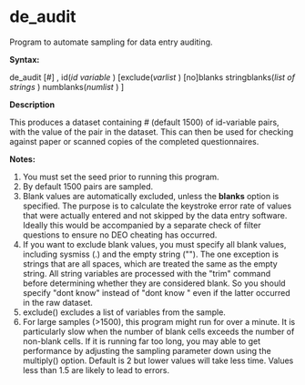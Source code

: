 # de_audit
Program to automate sampling for data entry auditing.

**Syntax:**

de\_audit [_#_] , id(_id variable_ ) [exclude(_varlist_ ) [no]blanks stringblanks(_list of strings_ ) numblanks(_numlist_ ) ]

**Description**

This produces a dataset containing _#_ (default 1500) of id-variable pairs, with the value of the pair in the dataset. This can then be used for checking against paper or scanned copies of the completed questionnaires.

**Notes:**

1. You must set the seed prior to running this program.
2. By default 1500 pairs are sampled.
3. Blank values are automatically excluded, unless the **blanks** option is specified. The purpose is to calculate the keystroke error rate of values that were actually entered and not skipped by the data entry software. Ideally this would be accompanied by a separate check of filter questions to ensure no DEO cheating has occurred.
4. If you want to exclude blank values, you must specify all blank values, including sysmiss (.)
and the empty string (""). The one exception is strings
that are all spaces, which are treated the same as the
empty string. All string variables are processed with
the "trim" command before determining whether they are
considered blank. So you should specify "dont know" 
instead of "dont know   " even if the latter occurred in the raw dataset.
5. exclude() excludes a list of variables from the sample.
6. For large samples (>1500), this program might run for over a minute. It is particularly slow when the number of blank cells exceeds the number of non-blank cells. If it is running far too long, you may able to get performance by adjusting the sampling parameter down using the multiply() option. Default is 2 but lower values will take less time. Values less than 1.5 are likely to lead to errors.
